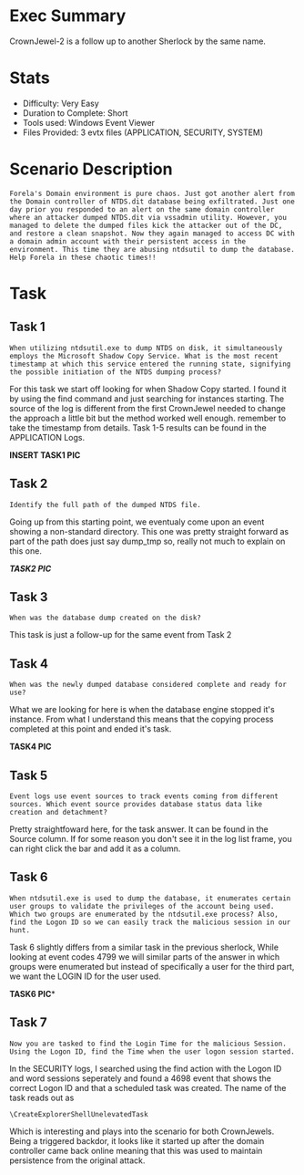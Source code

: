 # Exec Summary
CrownJewel-2 is a follow up to another Sherlock by the same name.

# Stats
* Difficulty: Very Easy
* Duration to Complete: Short
* Tools used: Windows Event Viewer
* Files Provided: 3 evtx files (APPLICATION, SECURITY, SYSTEM)


# Scenario Description
```Forela's Domain environment is pure chaos. Just got another alert from the Domain controller of NTDS.dit database being exfiltrated. Just one day prior you responded to an alert on the same domain controller where an attacker dumped NTDS.dit via vssadmin utility. However, you managed to delete the dumped files kick the attacker out of the DC, and restore a clean snapshot. Now they again managed to access DC with a domain admin account with their persistent access in the environment. This time they are abusing ntdsutil to dump the database. Help Forela in these chaotic times!!```

# Task

## Task 1
```When utilizing ntdsutil.exe to dump NTDS on disk, it simultaneously employs the Microsoft Shadow Copy Service. What is the most recent timestamp at which this service entered the running state, signifying the possible initiation of the NTDS dumping process?```

For this task we start off looking for when Shadow Copy started. I found it by using the find command and just searching for instances starting. The source of the log is different from the first CrownJewel needed to change the approach a little bit but the method worked well enough. remember to take the timestamp from details. Task 1-5 results can be found in the APPLICATION Logs.

**INSERT TASK1 PIC**

## Task 2
```Identify the full path of the dumped NTDS file.```

Going up from this starting point, we eventualy come upon an event showing a non-standard directory. This one was pretty straight forward as part of the path does just say dump_tmp so, really not much to explain on this one.

***TASK2 PIC***

## Task 3
```When was the database dump created on the disk?```

This task is just a follow-up for the same event from Task 2

## Task 4
```When was the newly dumped database considered complete and ready for use?```

What we are looking for here is when the database engine stopped it's instance. From what I understand this means that the copying process completed at this point and ended it's task.

**TASK4 PIC**

## Task 5
```Event logs use event sources to track events coming from different sources. Which event source provides database status data like creation and detachment?```

Pretty straightfoward here, for the task answer. It can be found in the Source column. If for some reason you don't see it in the log list frame, you can right click the bar and add it as a column.


## Task 6
```When ntdsutil.exe is used to dump the database, it enumerates certain user groups to validate the privileges of the account being used. Which two groups are enumerated by the ntdsutil.exe process? Also, find the Logon ID so we can easily track the malicious session in our hunt.```

Task 6 slightly differs from a similar task in the previous sherlock, While looking at event codes 4799 we will similar parts of the answer in which groups were enumerated but instead of specifically a user for the third part, we want the LOGIN ID for the user used.

**TASK6 PIC***


## Task 7
```Now you are tasked to find the Login Time for the malicious Session. Using the Logon ID, find the Time when the user logon session started.```

In the SECURITY logs, I searched using the find action with the Logon ID and word sessions seperately and found a 4698 event that shows the correct Logon ID and that a scheduled task was created.
The name of the task reads out as 

```\CreateExplorerShellUnelevatedTask```

Which is interesting and plays into the scenario for both CrownJewels. Being a triggered backdor, it looks like it started up after the domain controller came back online meaning that this was used to maintain persistence from the original attack.